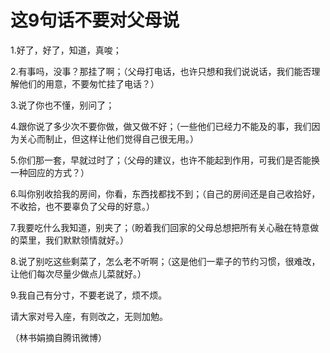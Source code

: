 # 这9句话不要对父母说

1.好了，好了，知道，真唆； 

2.有事吗，没事？那挂了啊；（父母打电话，也许只想和我们说说话，我们能否理解他们的用意，不要匆忙挂了电话？） 

3.说了你也不懂，别问了； 

4.跟你说了多少次不要你做，做又做不好；（一些他们已经力不能及的事，我们因为关心而制止，但这样让他们觉得自己很无用。） 

5.你们那一套，早就过时了；（父母的建议，也许不能起到作用，可我们是否能换一种回应的方式？） 

6.叫你别收拾我的房间，你看，东西找都找不到；（自己的房间还是自己收拾好，不收拾，也不要辜负了父母的好意。） 

7.我要吃什么我知道，别夹了；（盼着我们回家的父母总想把所有关心融在特意做的菜里，我们默默领情就好。） 

8.说了别吃这些剩菜了，怎么老不听啊；（这是他们一辈子的节约习惯，很难改，让他们每次尽量少做点儿菜就好。） 

9.我自己有分寸，不要老说了，烦不烦。 

请大家对号入座，有则改之，无则加勉。 

（林书娟摘自腾讯微博）